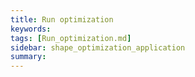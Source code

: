 ```yaml
---
title: Run optimization
keywords: 
tags: [Run_optimization.md]
sidebar: shape_optimization_application
summary: 
---
```

